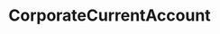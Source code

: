 # CorporateCurrentAccount   

<script src="https://unpkg.com/@stoplight/elements/web-components.min.js"></script>
<link rel="stylesheet" href="https://unpkg.com/@stoplight/elements/styles.min.css">

<elements-api
  apiDescriptionUrl="CorporateCurrentAccount.yaml"
  layout="sidebar"
  router="hash"
  hideTryIt="false"
  hideSchemas="false"
  hideInternal="false"
/>
